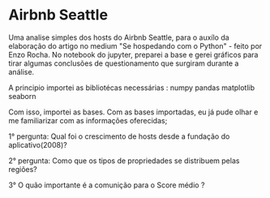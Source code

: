 # Airbnb Seattle 
 Uma analise simples dos hosts do Airbnb Seattle, para o auxílo da elaboração do artigo no medium "Se hospedando com o Python" - feito por Enzo Rocha. No notebook do jupyter, preparei a base e gerei gráficos para tirar algumas conclusões de questionamento que surgiram durante a análise.

A principio importei as bibliotécas necessárias :
numpy
pandas
matplotlib
seaborn

Com isso, importei as bases. Com as bases importadas, eu já pude olhar e me familiarizar com as informações oferecidas;

1° pergunta: Qual foi o crescimento de hosts desde a fundação do aplicativo(2008)?

2° pergunta: Como que os tipos de propriedades se distribuem pelas regiões?

3° O quão importante é a comunição para o Score médio ?
